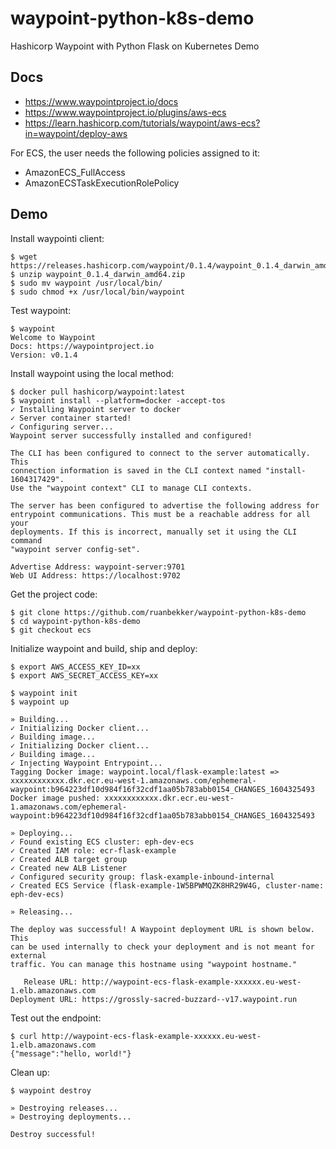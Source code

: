 # waypoint-python-k8s-demo

Hashicorp Waypoint with Python Flask on Kubernetes Demo

## Docs

- https://www.waypointproject.io/docs
- https://www.waypointproject.io/plugins/aws-ecs
- https://learn.hashicorp.com/tutorials/waypoint/aws-ecs?in=waypoint/deploy-aws

For ECS, the user needs the following policies assigned to it:

- AmazonECS_FullAccess 
- AmazonECSTaskExecutionRolePolicy 

## Demo

Install waypointi client:

```
$ wget https://releases.hashicorp.com/waypoint/0.1.4/waypoint_0.1.4_darwin_amd64.zip
$ unzip waypoint_0.1.4_darwin_amd64.zip
$ sudo mv waypoint /usr/local/bin/
$ sudo chmod +x /usr/local/bin/waypoint
```

Test waypoint:

```
$ waypoint
Welcome to Waypoint
Docs: https://waypointproject.io
Version: v0.1.4
```

Install waypoint using the local method:

```
$ docker pull hashicorp/waypoint:latest
$ waypoint install --platform=docker -accept-tos
✓ Installing Waypoint server to docker
✓ Server container started!
✓ Configuring server...
Waypoint server successfully installed and configured!

The CLI has been configured to connect to the server automatically. This
connection information is saved in the CLI context named "install-1604317429".
Use the "waypoint context" CLI to manage CLI contexts.

The server has been configured to advertise the following address for
entrypoint communications. This must be a reachable address for all your
deployments. If this is incorrect, manually set it using the CLI command
"waypoint server config-set".

Advertise Address: waypoint-server:9701
Web UI Address: https://localhost:9702
```

Get the project code:

```
$ git clone https://github.com/ruanbekker/waypoint-python-k8s-demo
$ cd waypoint-python-k8s-demo
$ git checkout ecs
```

Initialize waypoint and build, ship and deploy:

```
$ export AWS_ACCESS_KEY_ID=xx
$ export AWS_SECRET_ACCESS_KEY=xx

$ waypoint init
$ waypoint up

» Building...
✓ Initializing Docker client...
✓ Building image...
✓ Initializing Docker client...
✓ Building image...
✓ Injecting Waypoint Entrypoint...
Tagging Docker image: waypoint.local/flask-example:latest =>
xxxxxxxxxxxx.dkr.ecr.eu-west-1.amazonaws.com/ephemeral-waypoint:b964223df10d984f16f32cdf1aa05b783abb0154_CHANGES_1604325493
Docker image pushed: xxxxxxxxxxxx.dkr.ecr.eu-west-1.amazonaws.com/ephemeral-waypoint:b964223df10d984f16f32cdf1aa05b783abb0154_CHANGES_1604325493

» Deploying...
✓ Found existing ECS cluster: eph-dev-ecs
✓ Created IAM role: ecr-flask-example
✓ Created ALB target group
✓ Created new ALB Listener
✓ Configured security group: flask-example-inbound-internal
✓ Created ECS Service (flask-example-1W5BPWMQZK8HR29W4G, cluster-name: eph-dev-ecs)

» Releasing...

The deploy was successful! A Waypoint deployment URL is shown below. This
can be used internally to check your deployment and is not meant for external
traffic. You can manage this hostname using "waypoint hostname."

   Release URL: http://waypoint-ecs-flask-example-xxxxxx.eu-west-1.elb.amazonaws.com
Deployment URL: https://grossly-sacred-buzzard--v17.waypoint.run
```

Test out the endpoint:

```
$ curl http://waypoint-ecs-flask-example-xxxxxx.eu-west-1.elb.amazonaws.com
{"message":"hello, world!"}
```

Clean up:

```
$ waypoint destroy

» Destroying releases...
» Destroying deployments...

Destroy successful!
```

